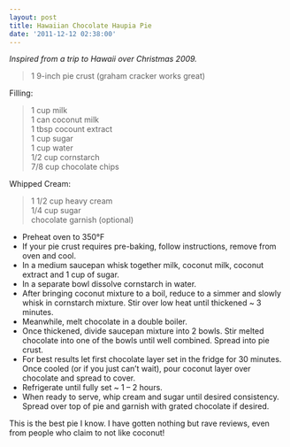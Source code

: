 ```yaml
---
layout: post
title: Hawaiian Chocolate Haupia Pie
date: '2011-12-12 02:38:00'
---
```


*Inspired from a trip to Hawaii over Christmas 2009.*

> 1 9-inch pie crust (graham cracker works great)    

Filling:

> 1 cup milk   
> 1 can coconut milk     
> 1 tbsp cocount extract     
> 1 cup sugar     
> 1 cup water     
> 1/2 cup cornstarch     
> 7/8 cup chocolate chips     

Whipped Cream:
> 1 1/2 cup heavy cream     
> 1/4 cup sugar    
> chocolate garnish (optional)   

* Preheat oven to 350°F
* If your pie crust requires pre-baking, follow instructions, remove from oven and cool.
* In a medium saucepan whisk together milk, coconut milk, coconut extract and 1 cup of sugar.
* In a separate bowl dissolve cornstarch in water.
* After bringing coconut mixture to a boil, reduce to a simmer and slowly whisk in cornstarch mixture. Stir over low heat until thickened ~ 3 minutes.
* Meanwhile, melt chocolate in a double boiler.
* Once thickened, divide saucepan mixture into 2 bowls. Stir melted chocolate into one of the bowls until well combined. Spread into pie crust.
* For best results let first chocolate layer set in the fridge for 30 minutes. Once cooled (or if you just can’t wait), pour coconut layer over chocolate and spread to cover.
* Refrigerate until fully set ~ 1 – 2 hours.
* When ready to serve, whip cream and sugar until desired consistency. Spread over top of pie and garnish with grated chocolate if desired.

This is the best pie I know. I have gotten nothing but rave reviews, even from people who claim to not like coconut!  